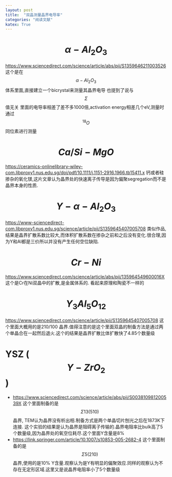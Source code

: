 ```yaml
---
layout: post
title:  "双晶测量晶界电导率"
categories: "阅读文献"
katex: True
---
```


# $$\alpha-Al_2O_3$$
https://www.sciencedirect.com/science/article/abs/pii/S1359646211003526
这个是在$$\alpha-Al_2O_3$$体系里面,直接建立一个bicrystal来测量其晶界电导
也提到了说与$$\Sigma$$值无关
里面的电导率相差了差不多1000倍,activation energy相差几个eV,测量时通过$$^{18}O$$同位素进行测量

# $$Ca/Si-MgO$$
https://ceramics-onlinelibrary-wiley-com.libproxy1.nus.edu.sg/doi/pdf/10.1111/j.1151-2916.1966.tb15411.x
钙或者硅掺杂的氧化镁,这片文章认为晶界处的快速离子传导是因为偏聚segregation而不是晶界本身的性质.



# $$Y-\alpha-Al_2O_3$$
https://www-sciencedirect-com.libproxy1.nus.edu.sg/science/article/pii/S1359645407005708
类似作品, 结果是晶界扩散系数比较大,而体积扩散系数在掺杂之前和之后没有变化.很合理,因为Y和Al都是三价所以并没有产生任何空位缺陷.

# $$Cr-Ni$$
https://www.sciencedirect.com/science/article/abs/pii/135964549600016X
这个是Cr在Ni双晶中的扩散,是金属体系的. 看起来原理和陶瓷不一样的

# $$Y_3Al_5O_{12}$$
https://www.sciencedirect.com/science/article/pii/S1359645407005708
这个里面大概用的是210/100 晶界.值得注意的是这个里面双晶的制备方法是通过两个单晶合在一起然后退火.这个的结果是晶界扩散比体扩散快了4.85个数量级

# YSZ ($$Y-ZrO_2$$)
- https://www.sciencedirect.com/science/article/abs/pii/S003810981200539X
这个里面制备的是$$\Sigma 13 (510)$$晶界, TEM认为晶界没有析出相.制备方式是两个单晶切片刨光之后在1873K下连接. 这个实验的结果是认为晶界是阻碍离子传输的.晶界电阻率比bulk高了5个数量级,因为晶界处的氧空位耗尽.这个里面Y含量是8%
- https://link.springer.com/article/10.1007/s10853-005-2682-4
这个里面制备的是$$\Sigma 5 (210)$$晶界,使用的是10% Y含量.观察认为是Y有明显的偏聚效应.同样的观察认为不存在无定形区域.这里又是说晶界电阻率小了5个数量级